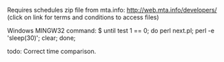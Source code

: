 Requires schedules zip file from mta.info: http://web.mta.info/developers/ (click on link for terms and conditions to access files)

Windows MINGW32 command: $ until test 1 == 0; do perl next.pl; perl -e 'sleep(30)'; clear; done;

todo:
  Correct time comparison.
